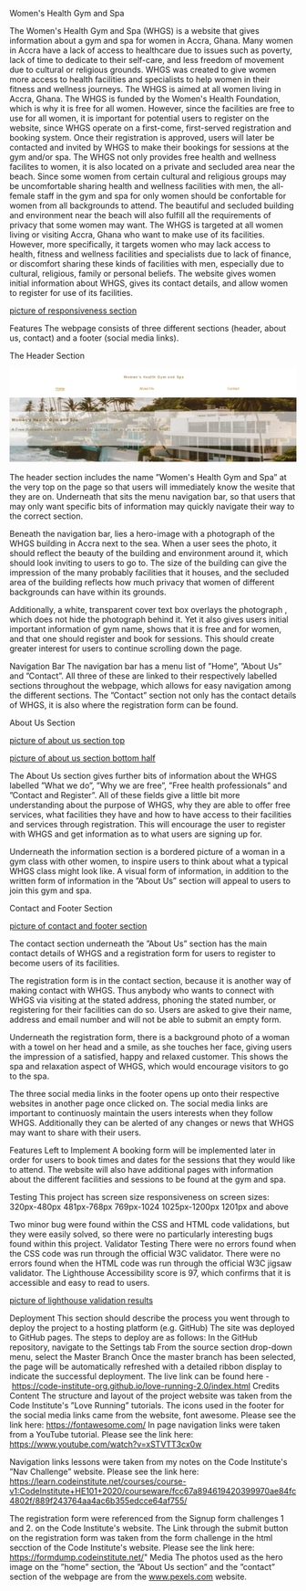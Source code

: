 Women's Health Gym and Spa

The Women's Health Gym and Spa (WHGS) is a  website that gives information about a gym and spa for women in Accra, Ghana. Many women in Accra have a lack of access to healthcare due to issues such as poverty, lack of time to dedicate to their self-care, and less freedom of movement due to cultural or religious grounds. WHGS was created to give women more access to health facilities and specialists to help women in their fitness and wellness journeys. 
 The WHGS is aimed at all women living in Accra, Ghana. The WHGS is funded by the Women's Health Foundation, which is why it is free for all women. However, since the facilities are free to use for all women, it is important for potential users to register on the website, since WHGS operate on a first-come, first-served registration and booking system. Once their registration is approved, users will later be contacted and invited by WHGS to make their bookings for sessions at the gym and/or spa. 
The WHGS not only provides free health and wellness facilites to women, it is also located on a private and secluded area near the beach. Since some women from certain cultural and religious groups may be uncomfortable sharing health and wellness facilities with men, the all-female staff in the gym and spa for only women should be confortable for women from all backgrounds to attend. The beautiful and secluded building and environment near the beach will also fulfill all the requirements of privacy that some women may want.
The WHGS is targeted at all women living or visiting Accra, Ghana who want to make use of its facilities. However, more specifically, it targets women who may lack access to health, fitness and wellness facilities and specialists due to lack of finance, or discomfort sharing these kinds of facilities with men, especially due to cultural, religious, family or personal beliefs. The website  gives women initial information about WHGS, gives its contact details, and allow women to register for use of its facilities.

[picture of responsiveness section](documentation-images/am-i-responsive-screen-shot.png)

Features
The webpage consists of three different sections (header, about us, contact) and a footer (social media links).

The Header Section

![picture of header section](documentation-images/header-section.png)

The header section includes the name ”Women's Health Gym and Spa” at the very top on the page so that users will immediately know the wesite that they are on. Underneath that sits the menu 	navigation bar, so that users that may only want specific bits of 	information may quickly navigate their way to the correct section.

Beneath the navigation bar, lies a hero-image with a photograph of the WHGS building in Accra next to the sea. When a user sees the photo, it should reflect the beauty of the building and environment around it, which should look inviting to users to go to. The size of the building can give the impression of the many probably facilities that it houses, and the secluded area of the building reflects how much privacy that women of different backgrounds can have within its grounds.

Additionally, a white, transparent cover text box overlays the photograph , which does not hide the photograph behind it. Yet it also gives users initial important information of gym name, shows that it is free and for women, and that one should register and book for sessions. This should create greater interest for users to continue scrolling down the page.    
 
Navigation Bar
The navigation bar has a menu list of ”Home”, ”About Us” and ”Contact”. All three of these are linked to their respectively labelled sections throughout the webpage, which allows for easy navigation among the different sections. The ”Contact” section not only has the contact details of WHGS, it is also where the registration form can be found.

About Us Section

[picture of about us section top](documentation-images/about-us-section.1.png)

[picture of about us section bottom half](documentation-images/about-us-section.2.png)

The About Us section gives further bits of information about the WHGS labelled ”What we do”, ”Why we are free”, ”Free health professionals” and ”Contact and Register”. All of these fields give a little bit more understanding about the purpose of WHGS, why they are able to offer free services, what facilities they have and how to have access to their facilities and services through registration. This will encourage the user to register with WHGS and get information as to what users are signing up for.

Underneath the information section is a bordered picture of a woman in a gym class with other women, to inspire users to think about what a typical WHGS class might look like. A visual form of information, in addition to the written form of information in the ”About Us” section will appeal to users to join this gym and spa. 

Contact and Footer Section

[picture of contact and footer section](documentation-images/contact-and-footer-section.png)

The contact section underneath the ”About Us” section has the main contact details of WHGS and a registration form for users to register to become users of its facilities.

The registration form is in the contact section, because it is another way of making contact with WHGS. Thus anybody who wants to connect with WHGS via visiting at the stated address, phoning the stated number, or registering for their facilities can do so. Users are asked to give their name, address and email number and will not be able to submit an empty form.

Underneath the registration form, there is a background photo of a woman with a towel on her head and a smile, as she touches her face, giving users the impression of a satisfied, happy and relaxed customer. This shows the spa and relaxation aspect of WHGS, which would encourage visitors to go to the spa. 

The three social media links in the footer opens up onto their respective websites in another page once clicked on. The social media links are important to continuosly maintain the users interests when they follow WHGS. Additionally they can be alerted of any changes or news that WHGS may want to share with their users.

Features Left to Implement
A booking form will be implemented later in order for users to book times and dates for the sessions that they would like to attend. The website will also have additional pages with information about the different facilities and sessions to be found at the gym and spa.

Testing
This project has screen size responsiveness on screen sizes: 
320px-480px
481px-768px
769px-1024
1025px-1200px
1201px and above

Two minor bug were found within the CSS and HTML code validations, but they were easily solved, so there were no particularly interesting bugs found within this project.
Validator Testing
There were no errors found when the CSS code was run through the official W3C validator.
There were no errors found when the HTML code was run through the official W3C jigsaw validator.
The Lighthouse Accessibility score is 97, which confirms that it is accessible and easy to read to users.

[picture of lighthouse validation results](documentation-images/Lighthouse-validation-results.png)

Deployment
This section should describe the process you went through to deploy the project to a hosting platform (e.g. GitHub)
The site was deployed to GitHub pages. The steps to deploy are as follows:
In the GitHub repository, navigate to the Settings tab
From the source section drop-down menu, select the Master Branch
Once the master branch has been selected, the page will be automatically refreshed with a detailed ribbon display to indicate the successful deployment.
The live link can be found here - https://code-institute-org.github.io/love-running-2.0/index.html
Credits
Content
The structure and layout of the project website was taken from the Code Institute's ”Love Running” tutorials.
The icons used in the footer for the social media links came from the website, font awesome. Please see the link here: https://fontawesome.com/ 
In page navigation links were taken from a YouTube tutorial. Please see the link here: https://www.youtube.com/watch?v=xSTVTT3cx0w

Navigation links lessons were taken from my notes on the Code Institute's ”Nav Challenge” website. Please see the link here: https://learn.codeinstitute.net/courses/course-v1:CodeInstitute+HE101+2020/courseware/fcc67a894619420399970ae84fc4802f/889f243764aa4ac6b355edcce64af755/

The registration form were referenced from the Signup form challenges 1 and 2. on the Code Institute's website. 
The Link through the submit button on the registration form was taken from the form challenge in the html secction of the Code Institute's website. Please see the link here: https://formdump.codeinstitute.net/"
Media
The photos used as the hero image on the ”home” section, the ”About Us section” and the ”contact” section of the webpage are from the www.pexels.com website.
